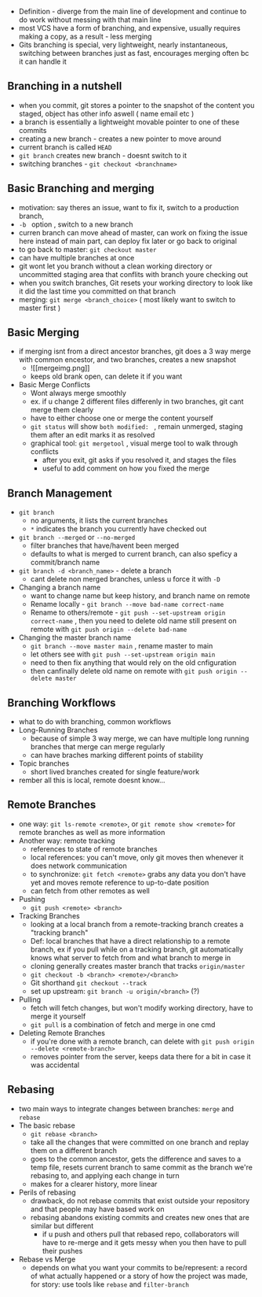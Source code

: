 
- Definition - diverge from the main line of development and continue to do work without messing with that main line
- most VCS have a form of branching, and expensive, usually requires making a copy, as a result - less merging
- Gits branching is special, very lightweight, nearly instantaneous, switching between branches just as fast, encourages merging often bc it can handle it

## Branching in a nutshell
- when you commit, git stores a pointer to the snapshot of the content you staged, object has other info aswell ( name email etc )
- a branch is essentially a lightweight movable pointer to one of these commits
- creating a new branch - creates a new pointer to move around
- current branch is called `HEAD`
- `git branch` creates new branch - doesnt switch to it
- switching branches - `git checkout <branchname>`

## Basic Branching and merging
- motivation: say theres an issue, want to fix it, switch to a production branch, 
- `-b ` option , switch to a new branch
- curren branch can move ahead of master, can work on fixing the issue here instead of main part, can deploy fix later or go back to original
- to go back to master: `git checkout master`
- can have multiple branches at once
- git wont let you branch without a clean working directory or uncommitted staging area that conflits with branch youre checking out
- when you switch branches, Git resets your working directory to look like it did the last time you committed on that branch
- merging: `git merge <branch_choice>` ( most likely want to switch to master first )

## Basic Merging
- if merging isnt from a direct ancestor branches, git does a 3 way merge with common encestor, and two branches, creates a new snapshot
	- ![[mergeimg.png]]
	- keeps old brank open,  can delete it if you want
- Basic Merge Conflicts
	- Wont always merge smoothly
	- ex. if u change 2 different files differenly in two branches, git cant merge them clearly
	- have to either choose one or merge the content yourself
	- `git status` will show `both modified: ` , remain unmerged, staging them after an edit marks it as resolved
	- graphical tool: `git mergetool` , visual merge tool to walk through conflicts
		- after you exit, git asks if you resolved it, and stages the files
		- useful to add comment on how you fixed the merge

## Branch Management
- `git branch`
	- no arguments, it lists the current branches
	- `*` indicates the branch you currently have checked out
- `git branch --merged` or `--no-merged`
	- filter branches that have/havent been merged
	- defaults to what is merged to current branch, can also speficy a commit/branch name
- `git branch -d <branch_name>` - delete a branch
	- cant delete non merged branches, unless u force it with `-D`
- Changing a branch name
	- want to change name but keep history, and branch name on remote
	- Rename locally - `git branch --move bad-name correct-name`
	- Rename to others/remote - `git push --set-upstream origin correct-name` , then you need to delete old name still present on remote with `git push origin --delete bad-name`
- Changing the master branch name
	- `git branch --move master main` , rename master to main
	- let others see with `git push --set-upstream origin main`
	- need to then fix anything that would rely on the old cnfiguration
	- then canfinally delete old name on remote with `git push origin --delete master`

## Branching Workflows
- what to do with branching, common workflows
- Long-Running Branches
	- because of simple 3 way merge, we can have multiple long running branches that merge can merge regularly
	- can have braches marking different points of stability
- Topic branches
	- short lived branches created for single feature/work
- rember all this is local, remote doesnt know...

## Remote Branches
- one way: `git ls-remote <remote>`, or `git remote show <remote>` for remote branches as well as more information
- Another way: remote tracking
	- references to state of remote branches 
	- local references: you can't move, only git moves then whenever it does network communication
	- to synchronize: `git fetch <remote>` grabs any data you don't have yet and moves remote reference to up-to-date position 
	- can fetch from other remotes as well
- Pushing
	- `git push <remote> <branch>`
- Tracking Branches
	- looking at a local branch from a remote-tracking branch creates a "tracking branch"
	- Def: local branches that have a direct relationship to a remote branch, ex if you pull while on a tracking branch, git automatically knows what server to fetch from and what branch to merge in
	- cloning generally creates master branch that tracks `origin/master` 
	- `git checkout -b <branch> <remote>/<branch>`
	- Git shorthand `git checkout --track ` 
	- set up upstream: `git branch -u origin/<branch>` (?)
- Pulling
	- fetch will fetch changes, but won't modify working directory, have to merge it yourself
	- `git pull` is a combination of fetch and merge in one cmd
- Deleting Remote Branches
	- if you're done with a remote branch, can delete with `git push origin --delete <remote-branch>`
	- removes pointer from the server, keeps data there for a bit in case it was accidental

## Rebasing
- two main ways to integrate changes between branches: `merge` and `rebase`
- The basic rebase
	- `git rebase <branch>`
	- take all the changes that were committed on one branch and replay them on a different branch 
	- goes to the common ancestor, gets the difference and saves to a temp file, resets current branch to same commit as the branch we're rebasing to, and applying each change in turn
	- makes for a clearer history, more linear
- Perils of rebasing
	- drawback, do not rebase commits that exist outside your repository and that people may have based work on
	- rebasing abandons existing commits and creates new ones that are similar but different
		- if u push and others pull that rebased repo, collaborators will have to re-merge and it gets messy when you then have to pull their pushes
- Rebase vs Merge
	- depends on what you want your commits to be/represent: a record of what actually happened or a story of how the project was made, for story: use tools like `rebase` and `filter-branch`
